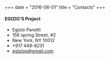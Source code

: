 +++
date = "2016-06-01"
title = "Contacts"
+++

#### EGIZIO'S Project

* Egizio Panetti
* 156 spring Street, #2
* New York, NY 10012
* +917 449-8231
* egiziop@gmail.com
